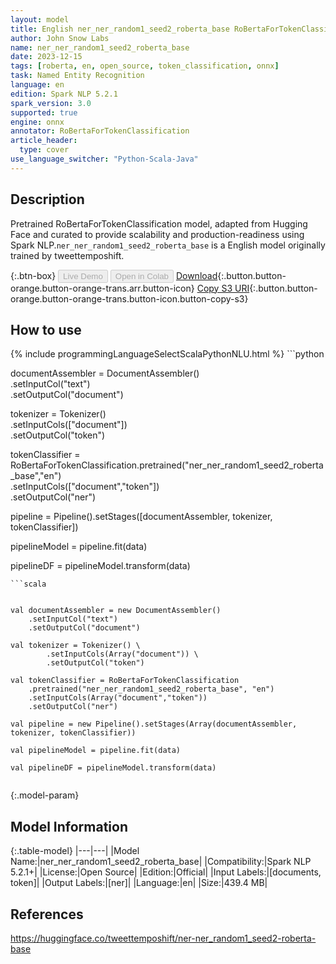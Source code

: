 ```yaml
---
layout: model
title: English ner_ner_random1_seed2_roberta_base RoBertaForTokenClassification from tweettemposhift
author: John Snow Labs
name: ner_ner_random1_seed2_roberta_base
date: 2023-12-15
tags: [roberta, en, open_source, token_classification, onnx]
task: Named Entity Recognition
language: en
edition: Spark NLP 5.2.1
spark_version: 3.0
supported: true
engine: onnx
annotator: RoBertaForTokenClassification
article_header:
  type: cover
use_language_switcher: "Python-Scala-Java"
---
```


## Description

Pretrained RoBertaForTokenClassification model, adapted from Hugging Face and curated to provide scalability and production-readiness using Spark NLP.`ner_ner_random1_seed2_roberta_base` is a English model originally trained by tweettemposhift.

{:.btn-box}
<button class="button button-orange" disabled>Live Demo</button>
<button class="button button-orange" disabled>Open in Colab</button>
[Download](https://s3.amazonaws.com/auxdata.johnsnowlabs.com/public/models/ner_ner_random1_seed2_roberta_base_en_5.2.1_3.0_1702625278543.zip){:.button.button-orange.button-orange-trans.arr.button-icon}
[Copy S3 URI](s3://auxdata.johnsnowlabs.com/public/models/ner_ner_random1_seed2_roberta_base_en_5.2.1_3.0_1702625278543.zip){:.button.button-orange.button-orange-trans.button-icon.button-copy-s3}

## How to use



<div class="tabs-box" markdown="1">
{% include programmingLanguageSelectScalaPythonNLU.html %}
```python


documentAssembler = DocumentAssembler() \
    .setInputCol("text") \
    .setOutputCol("document")
    
tokenizer = Tokenizer() \
        .setInputCols(["document"]) \
        .setOutputCol("token")
        
    
tokenClassifier = RoBertaForTokenClassification.pretrained("ner_ner_random1_seed2_roberta_base","en") \
            .setInputCols(["document","token"]) \
            .setOutputCol("ner")

pipeline = Pipeline().setStages([documentAssembler, tokenizer, tokenClassifier])

pipelineModel = pipeline.fit(data)

pipelineDF = pipelineModel.transform(data)

```
```scala


val documentAssembler = new DocumentAssembler()
    .setInputCol("text") 
    .setOutputCol("document")

val tokenizer = Tokenizer() \
        .setInputCols(Array("document")) \
        .setOutputCol("token")

val tokenClassifier = RoBertaForTokenClassification  
    .pretrained("ner_ner_random1_seed2_roberta_base", "en")
    .setInputCols(Array("document","token")) 
    .setOutputCol("ner") 

val pipeline = new Pipeline().setStages(Array(documentAssembler, tokenizer, tokenClassifier))

val pipelineModel = pipeline.fit(data)

val pipelineDF = pipelineModel.transform(data)


```
</div>

{:.model-param}
## Model Information

{:.table-model}
|---|---|
|Model Name:|ner_ner_random1_seed2_roberta_base|
|Compatibility:|Spark NLP 5.2.1+|
|License:|Open Source|
|Edition:|Official|
|Input Labels:|[documents, token]|
|Output Labels:|[ner]|
|Language:|en|
|Size:|439.4 MB|

## References

https://huggingface.co/tweettemposhift/ner-ner_random1_seed2-roberta-base